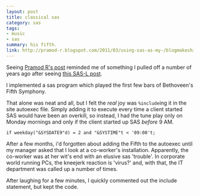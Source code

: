 ```yaml
---
layout: post
title: classical sas
category: sas
tags:
- music
- sas
summary: his fifth.
link: http://pramod-r.blogspot.com/2011/03/using-sas-as-my-/blogmakeshift-alarm-using.html
---
```


Seeing [Pramod R's post](http://pramod-r.blogspot.com/2011/03/using-sas-as-my-makeshift-alarm-using.html) reminded me of something I pulled off a number of years ago after seeing [this SAS-L post](http://www.rhinocerus.net/forum/soft-sys-sas/520907-re-ot-chance-make-sas-l-history-did-you-know.html).

I implemented a sas program which played the first few bars of Bethoveen's Fifth Symphony.

<!--more-->

That alone was neat and all, but I felt the *real* joy was `%include`ing it in the site autoexec file. Simply adding it to execute every time a client started SAS would have been an overkill, so instead, I had the tune play only on Monday mornings and only if the client started up SAS *before* 9 AM.

    if weekday("&SYSDATE9"d) = 2 and "&SYSTIME"t < '09:00't;

After a few months, i'd forgotten about adding the Fifth to the autoexec until my manager asked that I look at a co-worker's installation. Apparently, the co-worker was at her wit's end with an elusive sas 'trouble'. In corporate world running PCs, the kneejerk reaction is 'virus?' and, with that, the IT department was called up a number of times.

After laughing for a few minutes, I quickly commented out the include statement, but kept the code.
